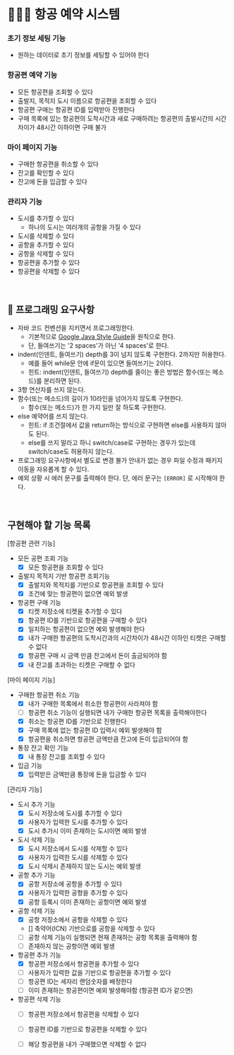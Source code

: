 # 👨🏻‍💻 항공 예약 시스템

### 초기 정보 세팅 기능
- 원하는 데이터로 초기 정보를 세팅할 수 있어야 한다

### 항공편 예약 기능
- 모든 항공편을 조회할 수 있다
- 출발지, 목적지 도시 이름으로 항공편을 조회할 수 있다
- 항공편 구매는 항공편 ID를 입력받아 진행한다
- 구매 목록에 있는 항공편의 도착시간과 새로 구매하려는 항공편의 출발시간의 시간 차이가 48시간 이하이면 구매 불가
 
### 마이 페이지 기능
- 구매한 항공편을 취소할 수 있다
- 잔고를 확인할 수 있다
- 잔고에 돈을 입금할 수 있다
 
### 관리자 기능
- 도시를 추가할 수 있다
    - 하나의 도시는 여러개의 공항을 가질 수 있다
- 도시를 삭제할 수 있다
- 공항을 추가할 수 있다
- 공항을 삭제할 수 있다
- 항공편을 추가할 수 있다
- 항공편을 삭제할 수 있다
<br>

## 🎱 프로그래밍 요구사항
- 자바 코드 컨벤션을 지키면서 프로그래밍한다.
  - 기본적으로 [Google Java Style Guide](https://google.github.io/styleguide/javaguide.html)을 원칙으로 한다.
  - 단, 들여쓰기는 '2 spaces'가 아닌 '4 spaces'로 한다.
- indent(인덴트, 들여쓰기) depth를 3이 넘지 않도록 구현한다. 2까지만 허용한다.
  - 예를 들어 while문 안에 if문이 있으면 들여쓰기는 2이다.
  - 힌트: indent(인덴트, 들여쓰기) depth를 줄이는 좋은 방법은 함수(또는 메소드)를 분리하면 된다.
- 3항 연산자를 쓰지 않는다.
- 함수(또는 메소드)의 길이가 10라인을 넘어가지 않도록 구현한다.
  - 함수(또는 메소드)가 한 가지 일만 잘 하도록 구현한다.
- else 예약어를 쓰지 않는다.
  - 힌트: if 조건절에서 값을 return하는 방식으로 구현하면 else를 사용하지 않아도 된다.
  - else를 쓰지 말라고 하니 switch/case로 구현하는 경우가 있는데 switch/case도 허용하지 않는다.
- 프로그래밍 요구사항에서 별도로 변경 불가 안내가 없는 경우 파일 수정과 패키지 이동을 자유롭게 할 수 있다.
- 예외 상황 시 에러 문구를 출력해야 한다. 단, 에러 문구는 `[ERROR]` 로 시작해야 한다.
<br>


## 구현해야 할 기능 목록
[항공편 관련 기능]
- 모든 공편 조회 기능
    - [x] 모든 항공편을 조회할 수 있다
 
- 출발지 목적지 기반 항공편 조회기능
    - [x] 출발지와 목적지를 기반으로 항공편을 조회할 수 있다
    - [x] 조건에 맞는 항공편이 없으면 예외 발생
 
- 항공편 구매 기능
    - [x] 티켓 저장소에 티켓을 추가할 수 있다
    - [x] 항공편 ID를 기반으로 항공편을 구매할 수 있다
    - [x] 일치하는 항공편이 없으면 예외 발생해야 한다
    - [x] 내가 구매한 항공편의 도착시간과의 시간차이가 48시간 이하인 티켓은 구매할 수 없다
    - [x] 항공편 구매 시 금액 만큼 잔고에서 돈이 출금되어야 함
    - [x] 내 잔고를 초과하는 티켓은 구매할 수 없다
 
[마이 페이지 기능]
- 구매한 항공편 취소 기능
    - [x] 내가 구매한 목록에서 취소한 항공편이 사라져야 함
    - [ ] 항공편 취소 기능이 실행되면 내가 구매한 항공편 목록을 출력해야한다
    - [x] 취소는 항공편 ID를 기반으로 진행한다
    - [x] 구매 목록에 없는 항공편 ID 입력시 예외 발생해야 함
    - [x] 항공편을 취소하면 항공편 금액만큼 잔고에 돈이 입금되어야 함

- 통장 잔고 확인 기능
    - [x] 내 통장 잔고를 조회할 수 있다

- 입금 기능
    - [x] 입력받은 금액만큼 통장에 돈을 입금할 수 있다
 
[관리자 기능]
- 도시 추가 기능
    - [x] 도시 저장소에 도시를 추가할 수 있다
    - [x] 사용자가 입력한 도시를 추가할 수 있다
    - [x] 도시 추가시 이미 존재하는 도시이면 예외 발생
    
- 도시 삭제 기능
    - [x] 도시 저장소에서 도시를 삭제할 수 있다
    - [x] 사용자가 입력한 도시를 삭제할 수 있다
    - [x] 도시 삭제시 존재하지 않는 도시는 예외 발생
    
- 공항 추가 기능
    - [x] 공항 저장소에 공항을 추가할 수 있다 
    - [x] 사용자가 입력한 공항을 추가할 수 있다
    - [x] 공항 등록시 이미 존재하는 공항이면 예외 발생

- 공항 삭제 기능
    - [x] 공항 저장소에서 공항을 삭제할 수 있다
    - [] 축약어(ICN) 기반으로를 공항을 삭제할 수 있다
    - [ ] 공항 삭제 기능이 실행되면 현재 존재하는 공항 목록을 출력해야 함
    - [ ] 존재하지 않는 공항이면 예외 발생

- 항공편 추가 기능
    - [x] 항공편 저장소에서 항공편을 추가할 수 있다
    - [ ] 사용자가 입력한 값을 기반으로 항공편을 추가할 수 있다
    - [ ] 항공편 ID는 세자리 랜덤숫자를 배정한다
    - [ ] 이미 존재하는 항공편이면 예외 발생해야함 (항공편 ID가 같으면)

- 항공편 삭제 기능
    - [ ] 항공편 저장소에서 항공편을 삭제할 수 있다
    - [ ] 항공편 ID를 기반으로 항공편을 삭제할 수 있다
    - [ ] 해당 항공편을 내가 구매했으면 삭제할 수 없다
 
 


 
